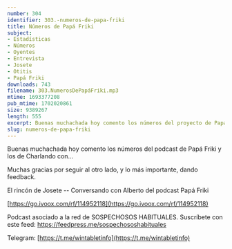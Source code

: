 ```yaml
---
number: 304
identifier: 303.-numeros-de-papa-friki
title: Números de Papá Friki
subject:
- Estadísticas
- Números
- Oyentes
- Entrevista
- Josete
- Otitis
- Papá Friki
downloads: 743
filename: 303.NumerosDePapáFriki.mp3
mtime: 1693377208
pub_mtime: 1702020861
size: 9389267
length: 555
excerpt: Buenas muchachada hoy comento los números del proyecto de Papá Friki para daros las gracias por estar al otro lado escuchando.
slug: numeros-de-papa-friki
---
```

Buenas muchachada hoy comento los números del podcast de Papá Friki y los de Charlando con...

Muchas gracias por seguir al otro lado, y lo más importante, dando feedback.

El rincón de Josete -- Conversando con Alberto del podcast Papá Friki

[https://go.ivoox.com/rf/114952118](https://go.ivoox.com/rf/114952118)

Podcast asociado a la red de SOSPECHOSOS HABITUALES. Suscríbete con este feed: https://feedpress.me/sospechososhabituales

Telegram: [https://t.me/wintabletinfo](https://t.me/wintabletinfo)